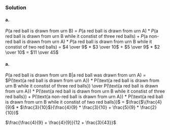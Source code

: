 ### Solution
#### a.
$P(\text{a red ball is drawn from urn B})$ =
$P(\text{a red ball is drawn from urn A}) * P(\text{a red ball is drawn from urn B while it constist of three red balls}) + P(\text{a non-red ball is drawn from urn A}) * P(\text{a red ball is drawn from urn B while it constist of two red balls})$ =
$4 \over 9$ * $3 \over 10$ + $5 \over 9$ * $2 \over 10$ = $11 \over 45$

#### a.
$P(\text{a red ball is drawn from urn B|a red ball was drawn from urn A})$ = 
$P(\text{a red ball is drawn from urn A}) * P(\text{a red ball is drawn from urn B while it constist of three red balls}) \over P(\text{a red ball is drawn from urn A}) * P(\text{a red ball is drawn from urn B while it constist of three red balls}) + P(\text{a non-red ball is drawn from urn A}) * P(\text{a red ball is drawn from urn B while it constist of two red balls})$ =
$\frac{$\{frac{4}{9}$ * $\frac{3}{10}$}{\frac{4}{9} * \frac{3}{10} + \frac{5}{9} * \frac{2}{10}}$


$\frac{\frac{4}{9} + \frac{4}{9}}{12 + \frac{3}{43}}$
